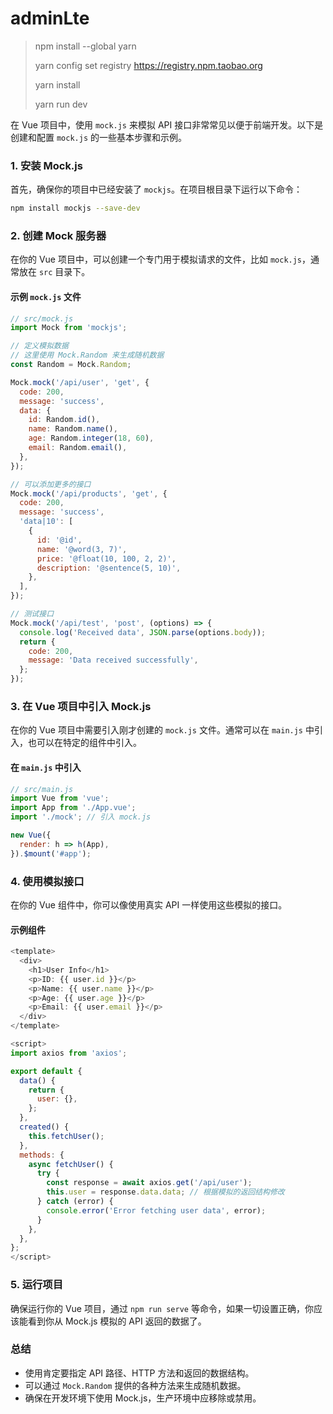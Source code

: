# adminLte

> npm install --global yarn
>
> yarn config set registry https://registry.npm.taobao.org
>
> yarn install
>
> yarn run dev

在 Vue 项目中，使用 `mock.js` 来模拟 API 接口非常常见以便于前端开发。以下是创建和配置 `mock.js` 的一些基本步骤和示例。

### 1. 安装 Mock.js

首先，确保你的项目中已经安装了 `mockjs`。在项目根目录下运行以下命令：

```bash
npm install mockjs --save-dev
```

### 2. 创建 Mock 服务器

在你的 Vue 项目中，可以创建一个专门用于模拟请求的文件，比如 `mock.js`，通常放在 `src` 目录下。

#### 示例 `mock.js` 文件

```javascript
// src/mock.js
import Mock from 'mockjs';

// 定义模拟数据
// 这里使用 Mock.Random 来生成随机数据
const Random = Mock.Random;

Mock.mock('/api/user', 'get', {
  code: 200,
  message: 'success',
  data: {
    id: Random.id(),
    name: Random.name(),
    age: Random.integer(18, 60),
    email: Random.email(),
  },
});

// 可以添加更多的接口
Mock.mock('/api/products', 'get', {
  code: 200,
  message: 'success',
  'data|10': [
    {
      id: '@id',
      name: '@word(3, 7)',
      price: '@float(10, 100, 2, 2)',
      description: '@sentence(5, 10)',
    },
  ],
});

// 测试接口
Mock.mock('/api/test', 'post', (options) => {
  console.log('Received data', JSON.parse(options.body));
  return {
    code: 200,
    message: 'Data received successfully',
  };
});
```

### 3. 在 Vue 项目中引入 Mock.js

在你的 Vue 项目中需要引入刚才创建的 `mock.js` 文件。通常可以在 `main.js` 中引入，也可以在特定的组件中引入。

#### 在 `main.js` 中引入

```javascript
// src/main.js
import Vue from 'vue';
import App from './App.vue';
import './mock'; // 引入 mock.js

new Vue({
  render: h => h(App),
}).$mount('#app');
```

### 4. 使用模拟接口

在你的 Vue 组件中，你可以像使用真实 API 一样使用这些模拟的接口。

#### 示例组件

```javascript
<template>
  <div>
    <h1>User Info</h1>
    <p>ID: {{ user.id }}</p>
    <p>Name: {{ user.name }}</p>
    <p>Age: {{ user.age }}</p>
    <p>Email: {{ user.email }}</p>
  </div>
</template>

<script>
import axios from 'axios';

export default {
  data() {
    return {
      user: {},
    };
  },
  created() {
    this.fetchUser();
  },
  methods: {
    async fetchUser() {
      try {
        const response = await axios.get('/api/user');
        this.user = response.data.data; // 根据模拟的返回结构修改
      } catch (error) {
        console.error('Error fetching user data', error);
      }
    },
  },
};
</script>
```

### 5. 运行项目

确保运行你的 Vue 项目，通过 `npm run serve` 等命令，如果一切设置正确，你应该能看到你从 Mock.js 模拟的 API 返回的数据了。

### 总结

- 使用肯定要指定 API 路径、HTTP 方法和返回的数据结构。
- 可以通过 `Mock.Random` 提供的各种方法来生成随机数据。
- 确保在开发环境下使用 Mock.js，生产环境中应移除或禁用。

